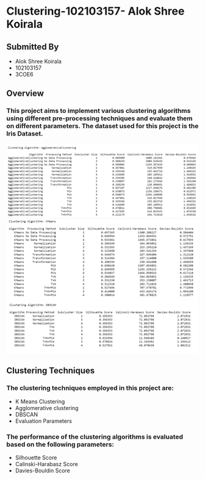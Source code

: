 # Clustering-102103157- Alok Shree Koirala

## Submitted By
* Alok Shree Koirala
* 102103157
* 3COE6

## Overview
### This project aims to implement various clustering algorithms using different pre-processing techniques and evaluate them on different parameters. The dataset used for this project is the Iris Dataset. 

![alt text](https://github.com/alok059/clusteringAGAIN-102103157/blob/main/visuals/aggloclustering.png?raw=true)
![alt text](https://github.com/alok059/clusteringAGAIN-102103157/blob/main/visuals/kmeans.png?raw=true)
![alt text](https://github.com/alok059/clusteringAGAIN-102103157/blob/main/visuals/dbscan%20.png?raw=true)

## Clustering Techniques
### The clustering techniques employed in this project are:
* K Means Clustering
* Agglomerative clustering
* DBSCAN
* Evaluation Parameters

### The performance of the clustering algorithms is evaluated based on the following parameters:

* Silhouette Score
* Calinski-Harabasz Score
* Davies-Bouldin Score
